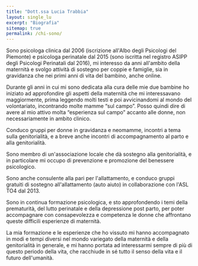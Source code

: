 ```yaml
---
title: "Dott.ssa Lucia Trabbia"
layout: single_lu
excerpt: "Biografia"
sitemap: true
permalink: /chi-sono/
---
```

Sono psicologa clinica dal 2006 (iscrizione all'Albo degli Psicologi del Piemonte) e psicologa perinatale dal 2015 (sono iscritta nel registro ASIPP degli Psicologi Perinatali dal 2016), mi interesso da anni all'ambito della maternità e svolgo attività di sostegno per coppie e famiglie, sia in gravidanza che nei primi anni di vita del bambino, anche online. 

Durante gli anni in cui mi sono dedicata alla cura delle mie due bambine ho iniziato ad approfondire gli aspetti della maternità che mi interessavano maggiormente, prima leggendo molti testi e poi avvicinandomi al mondo del volontariato, incontrando molte mamme “sul campo”. Posso quindi dire di avere al mio attivo molta “esperienza sul campo” accanto alle donne, non necessariamente in ambito clinico.

Conduco gruppi per donne in gravidanza e neomamme, incontri a tema sulla genitorialità, e a breve anche incontri di accompagnamento al parto e alla genitorialità. 

Sono membro di un'associazione locale che dà sostegno alla genitorialità, e in particolare mi occupo di prevenzione e promozione del benessere psicologico. 

Sono anche consulente alla pari per l'allattamento, e conduco gruppi gratuiti di sostegno all'allattamento (auto aiuto) in collaborazione con l'ASL TO4 dal 2013.

Sono in continua formazione psicologica, e sto approfondendo i temi della prematurità, del lutto perinatale e della depressione post parto, per poter accompagnare con consapevolezza e competenza le donne che affrontano queste difficili esperienze di maternità.

La mia formazione e le esperienze che ho vissuto mi hanno accompagnato in modi e tempi diversi nel mondo variegato della maternità e della genitorialità in generale, e mi hanno portata ad interessarmi sempre di più di questo periodo della vita, che racchiude in sé tutto il senso della vita e il futuro dell'umanità.